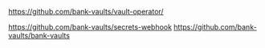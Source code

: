 https://github.com/bank-vaults/vault-operator/

https://github.com/bank-vaults/secrets-webhook
https://github.com/bank-vaults/bank-vaults
